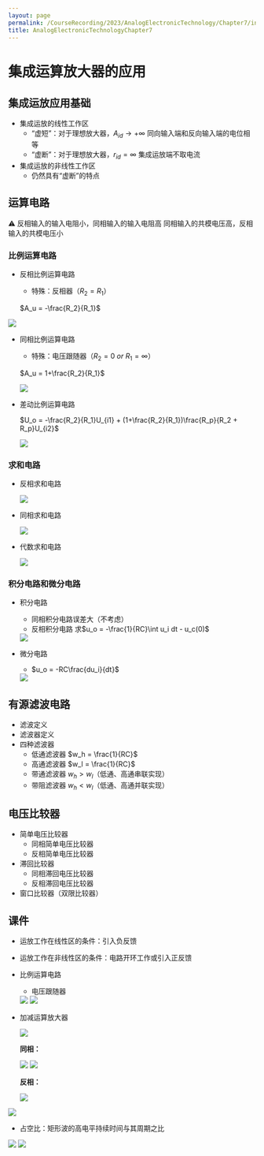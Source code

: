 ```yaml
---
layout: page
permalink: /CourseRecording/2023/AnalogElectronicTechnology/Chapter7/index.html
title: AnalogElectronicTechnologyChapter7
---
```


# 集成运算放大器的应用

## 集成运放应用基础

- 集成运放的线性工作区
    - “虚短”：对于理想放大器，$A_{id}\rightarrow +\infty$ 同向输入端和反向输入端的电位相等
    - “虚断”：对于理想放大器，$r_{id} = \infty$ 集成运放端不取电流
- 集成运放的非线性工作区
    - 仍然具有“虚断”的特点

## 运算电路

<aside>
⚠️ 反相输入的输入电阻小，同相输入的输入电阻高
同相输入的共模电压高，反相输入的共模电压小

</aside>

### 比例运算电路

- 反相比例运算电路
    - 特殊：反相器$（R_2 = R_1）$
    
    $A_u = -\frac{R_2}{R_1}$
    

<img src="https://CRYoushiwo.github.io/images/CoursesRecording/AnalogElectronicTechnology/Chapter7/Untitled.png" class="blog-image" >

- 同相比例运算电路
    - 特殊：电压跟随器$（R_2 = 0\ or\ R_1 =\infty）$
    
    $A_u = 1+\frac{R_2}{R_1}$
    
    <img src="https://CRYoushiwo.github.io/images/CoursesRecording/AnalogElectronicTechnology/Chapter7/Untitled%201.png" class="blog-image" >
    
- 差动比例运算电路
    
    $U_o = -\frac{R_2}{R_1}U_{i1} + (1+\frac{R_2}{R_1})\frac{R_p}{R_2 + R_p}U_{i2}$
    
    <img src="https://CRYoushiwo.github.io/images/CoursesRecording/AnalogElectronicTechnology/Chapter7/Untitled%202.png" class="blog-image" >
    

### 求和电路

- 反相求和电路
    
    <img src="https://CRYoushiwo.github.io/images/CoursesRecording/AnalogElectronicTechnology/Chapter7/Untitled%203.png" class="blog-image" >
    
- 同相求和电路
    
    <img src="https://CRYoushiwo.github.io/images/CoursesRecording/AnalogElectronicTechnology/Chapter7/Untitled%204.png" class="blog-image" >
    
- 代数求和电路
    
    <img src="https://CRYoushiwo.github.io/images/CoursesRecording/AnalogElectronicTechnology/Chapter7/Untitled%205.png" class="blog-image" >
    

### 积分电路和微分电路

- 积分电路
    - 同相积分电路误差大（不考虑）
    - 反相积分电路 求$u_o = -\frac{1}{RC}\int u_i dt - u_c(0)$
    
    <img src="https://CRYoushiwo.github.io/images/CoursesRecording/AnalogElectronicTechnology/Chapter7/Untitled%206.png" class="blog-image" >
    
- 微分电路
    - $u_o = -RC\frac{du_i}{dt}$
    
    <img src="https://CRYoushiwo.github.io/images/CoursesRecording/AnalogElectronicTechnology/Chapter7/Untitled%207.png" class="blog-image" >
    

## 有源滤波电路

- 滤波定义
- 滤波器定义
- 四种滤波器
    - 低通滤波器 $w_h = \frac{1}{RC}$
    - 高通滤波器 $w_l = \frac{1}{RC}$
    - 带通滤波器 $w_h > w_l$（低通、高通串联实现）
    - 带阻滤波器 $w_h < w_l$（低通、高通并联实现）

## 电压比较器

- 简单电压比较器
    - 同相简单电压比较器
    - 反相简单电压比较器
- 滞回比较器
    - 同相滞回电压比较器
    - 反相滞回电压比较器
- 窗口比较器（双限比较器）

## 课件

- 运放工作在线性区的条件：引入负反馈
- 运放工作在非线性区的条件：电路开环工作或引入正反馈
- 比例运算电路
    - 电压跟随器
    
    <img src="https://CRYoushiwo.github.io/images/CoursesRecording/AnalogElectronicTechnology/Chapter7/Untitled%208.png" class="blog-image" >
    
    <img src="https://CRYoushiwo.github.io/images/CoursesRecording/AnalogElectronicTechnology/Chapter7/Untitled%209.png" class="blog-image" >
    
- 加减运算放大器
    
    <img src="https://CRYoushiwo.github.io/images/CoursesRecording/AnalogElectronicTechnology/Chapter7/Untitled%2010.png" class="blog-image" >
    
    **同相：**
    
    <img src="https://CRYoushiwo.github.io/images/CoursesRecording/AnalogElectronicTechnology/Chapter7/Untitled%2011.png" class="blog-image" >
    
    <img src="https://CRYoushiwo.github.io/images/CoursesRecording/AnalogElectronicTechnology/Chapter7/Untitled%2012.png" class="blog-image" >
    
    **反相：**
    
    <img src="https://CRYoushiwo.github.io/images/CoursesRecording/AnalogElectronicTechnology/Chapter7/Untitled%2013.png" class="blog-image" >
    

<img src="https://CRYoushiwo.github.io/images/CoursesRecording/AnalogElectronicTechnology/Chapter7/Untitled%2014.png" class="blog-image" >

- 占空比：矩形波的高电平持续时间与其周期之比

<img src="https://CRYoushiwo.github.io/images/CoursesRecording/AnalogElectronicTechnology/Chapter7/Untitled%2015.png" class="blog-image" >

<img src="https://CRYoushiwo.github.io/images/CoursesRecording/AnalogElectronicTechnology/Chapter7/Untitled%2016.png" class="blog-image" >